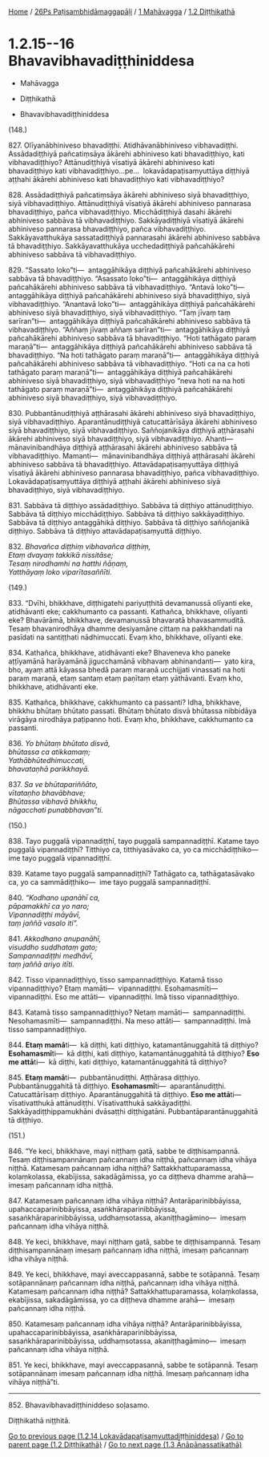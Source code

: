 
[Home](/) / [26Ps Paṭisambhidāmaggapāḷi](../../../26Ps.md) / [1 Mahāvagga](../../1.md) / [1.2 Diṭṭhikathā](../1.2.md)

# 1.2.15--16 Bhavavibhavadiṭṭhiniddesa

* Mahāvagga

* Diṭṭhikathā

* Bhavavibhavadiṭṭhiniddesa

(148.)

827\. Olīyanābhiniveso bhavadiṭṭhi. Atidhāvanābhiniveso vibhavadiṭṭhi. Assādadiṭṭhiyā pañcatiṃsāya ākārehi abhiniveso kati bhavadiṭṭhiyo, kati vibhavadiṭṭhiyo? Attānudiṭṭhiyā vīsatiyā ākārehi abhiniveso kati bhavadiṭṭhiyo kati vibhavadiṭṭhiyo…pe…  lokavādapaṭisaṃyuttāya diṭṭhiyā aṭṭhahi ākārehi abhiniveso kati bhavadiṭṭhiyo kati vibhavadiṭṭhiyo?

828\. Assādadiṭṭhiyā pañcatiṃsāya ākārehi abhiniveso siyā bhavadiṭṭhiyo, siyā vibhavadiṭṭhiyo. Attānudiṭṭhiyā vīsatiyā ākārehi abhiniveso pannarasa bhavadiṭṭhiyo, pañca vibhavadiṭṭhiyo. Micchādiṭṭhiyā dasahi ākārehi abhiniveso sabbāva tā vibhavadiṭṭhiyo. Sakkāyadiṭṭhiyā vīsatiyā ākārehi abhiniveso pannarasa bhavadiṭṭhiyo, pañca vibhavadiṭṭhiyo. Sakkāyavatthukāya sassatadiṭṭhiyā pannarasahi ākārehi abhiniveso sabbāva tā bhavadiṭṭhiyo. Sakkāyavatthukāya ucchedadiṭṭhiyā pañcahākārehi abhiniveso sabbāva tā vibhavadiṭṭhiyo.

829\. “Sassato loko”ti—  antaggāhikāya diṭṭhiyā pañcahākārehi abhiniveso sabbāva tā bhavadiṭṭhiyo. “Asassato loko”ti—  antaggāhikāya diṭṭhiyā pañcahākārehi abhiniveso sabbāva tā vibhavadiṭṭhiyo. “Antavā loko”ti—  antaggāhikāya diṭṭhiyā pañcahākārehi abhiniveso siyā bhavadiṭṭhiyo, siyā vibhavadiṭṭhiyo. “Anantavā loko”ti—  antaggāhikāya diṭṭhiyā pañcahākārehi abhiniveso siyā bhavadiṭṭhiyo, siyā vibhavadiṭṭhiyo. “Taṃ jīvaṃ taṃ sarīran”ti—  antaggāhikāya diṭṭhiyā pañcahākārehi abhiniveso sabbāva tā vibhavadiṭṭhiyo. “Aññaṃ jīvaṃ aññaṃ sarīran”ti—  antaggāhikāya diṭṭhiyā pañcahākārehi abhiniveso sabbāva tā bhavadiṭṭhiyo. “Hoti tathāgato paraṃ maraṇā”ti—  antaggāhikāya diṭṭhiyā pañcahākārehi abhiniveso sabbāva tā bhavadiṭṭhiyo. “Na hoti tathāgato paraṃ maraṇā”ti—  antaggāhikāya diṭṭhiyā pañcahākārehi abhiniveso sabbāva tā vibhavadiṭṭhiyo. “Hoti ca na ca hoti tathāgato paraṃ maraṇā”ti—  antaggāhikāya diṭṭhiyā pañcahākārehi abhiniveso siyā bhavadiṭṭhiyo, siyā vibhavadiṭṭhiyo “neva hoti na na hoti tathāgato paraṃ maraṇā”ti—  antaggāhikāya diṭṭhiyā pañcahākārehi abhiniveso siyā bhavadiṭṭhiyo, siyā vibhavadiṭṭhiyo.

830\. Pubbantānudiṭṭhiyā aṭṭhārasahi ākārehi abhiniveso siyā bhavadiṭṭhiyo, siyā vibhavadiṭṭhiyo. Aparantānudiṭṭhiyā catucattārīsāya ākārehi abhiniveso siyā bhavadiṭṭhiyo, siyā vibhavadiṭṭhiyo. Saññojanikāya diṭṭhiyā aṭṭhārasahi ākārehi abhiniveso siyā bhavadiṭṭhiyo, siyā vibhavadiṭṭhiyo. Ahanti—  mānavinibandhāya diṭṭhiyā aṭṭhārasahi ākārehi abhiniveso sabbāva tā vibhavadiṭṭhiyo. Mamanti—  mānavinibandhāya diṭṭhiyā aṭṭhārasahi ākārehi abhiniveso sabbāva tā bhavadiṭṭhiyo. Attavādapaṭisaṃyuttāya diṭṭhiyā vīsatiyā ākārehi abhiniveso pannarasa bhavadiṭṭhiyo, pañca vibhavadiṭṭhiyo. Lokavādapaṭisaṃyuttāya diṭṭhiyā aṭṭhahi ākārehi abhiniveso siyā bhavadiṭṭhiyo, siyā vibhavadiṭṭhiyo.

831\. Sabbāva tā diṭṭhiyo assādadiṭṭhiyo. Sabbāva tā diṭṭhiyo attānudiṭṭhiyo. Sabbāva tā diṭṭhiyo micchādiṭṭhiyo. Sabbāva tā diṭṭhiyo sakkāyadiṭṭhiyo. Sabbāva tā diṭṭhiyo antaggāhikā diṭṭhiyo. Sabbāva tā diṭṭhiyo saññojanikā diṭṭhiyo. Sabbāva tā diṭṭhiyo attavādapaṭisaṃyuttā diṭṭhiyo.

832\. _Bhavañca diṭṭhiṃ vibhavañca diṭṭhiṃ,_  
_Etaṃ dvayaṃ takkikā nissitāse;_  
_Tesaṃ nirodhamhi na hatthi ñāṇaṃ,_  
_Yatthāyaṃ loko viparītasaññīti._  


(149.)

833\. “Dvīhi, bhikkhave, diṭṭhigatehi pariyuṭṭhitā devamanussā olīyanti eke, atidhāvanti eke; cakkhumanto ca passanti. Kathañca, bhikkhave, olīyanti eke? Bhavārāmā, bhikkhave, devamanussā bhavaratā bhavasammuditā. Tesaṃ bhavanirodhāya dhamme desiyamāne cittaṃ na pakkhandati na pasīdati na santiṭṭhati nādhimuccati. Evaṃ kho, bhikkhave, olīyanti eke.

834\. Kathañca, bhikkhave, atidhāvanti eke? Bhaveneva kho paneke aṭṭīyamānā harāyamānā jigucchamānā vibhavaṃ abhinandanti—  yato kira, bho, ayaṃ attā kāyassa bhedā paraṃ maraṇā ucchijjati vinassati na hoti paraṃ maraṇā, etaṃ santaṃ etaṃ paṇītaṃ etaṃ yāthāvanti. Evaṃ kho, bhikkhave, atidhāvanti eke.

835\. Kathañca, bhikkhave, cakkhumanto ca passanti? Idha, bhikkhave, bhikkhu bhūtaṃ bhūtato passati. Bhūtaṃ bhūtato disvā bhūtassa nibbidāya virāgāya nirodhāya paṭipanno hoti. Evaṃ kho, bhikkhave, cakkhumanto ca passanti.

836\. _Yo bhūtaṃ bhūtato disvā,_  
_bhūtassa ca atikkamaṃ;_  
_Yathābhūtedhimuccati,_  
_bhavataṇhā parikkhayā._  


837\. _Sa ve bhūtapariññāto,_  
_vītataṇho bhavābhave;_  
_Bhūtassa vibhavā bhikkhu,_  
_nāgacchati punabbhavan”ti._  


(150.)

838\. Tayo puggalā vipannadiṭṭhī, tayo puggalā sampannadiṭṭhī. Katame tayo puggalā vipannadiṭṭhī? Titthiyo ca, titthiyasāvako ca, yo ca micchādiṭṭhiko—  ime tayo puggalā vipannadiṭṭhī.

839\. Katame tayo puggalā sampannadiṭṭhī? Tathāgato ca, tathāgatasāvako ca, yo ca sammādiṭṭhiko—  ime tayo puggalā sampannadiṭṭhī.

840\. _“Kodhano upanāhī ca,_  
_pāpamakkhī ca yo naro;_  
_Vipannadiṭṭhi māyāvī,_  
_taṃ jaññā vasalo iti”._  


841\. _Akkodhano anupanāhī,_  
_visuddho suddhataṃ gato;_  
_Sampannadiṭṭhi medhāvī,_  
_taṃ jaññā ariyo itīti._  


842\. Tisso vipannadiṭṭhiyo, tisso sampannadiṭṭhiyo. Katamā tisso vipannadiṭṭhiyo? Etaṃ mamāti—  vipannadiṭṭhi. Esohamasmīti—  vipannadiṭṭhi. Eso me attāti—  vipannadiṭṭhi. Imā tisso vipannadiṭṭhiyo.

843\. Katamā tisso sampannadiṭṭhiyo? Netaṃ mamāti—  sampannadiṭṭhi. Nesohamasmīti—  sampannadiṭṭhi. Na meso attāti—  sampannadiṭṭhi. Imā tisso sampannadiṭṭhiyo.

844\. **Etaṃ mamā**ti—  kā diṭṭhi, kati diṭṭhiyo, katamantānuggahitā tā diṭṭhiyo? **Esohamasmī**ti—  kā diṭṭhi, kati diṭṭhiyo, katamantānuggahitā tā diṭṭhiyo? **Eso me attā**ti—  kā diṭṭhi, kati diṭṭhiyo, katamantānuggahitā tā diṭṭhiyo?

845\. **Etaṃ mamā**ti—  pubbantānudiṭṭhi. Aṭṭhārasa diṭṭhiyo. Pubbantānuggahitā tā diṭṭhiyo. **Esohamasmī**ti—  aparantānudiṭṭhi. Catucattārīsaṃ diṭṭhiyo. Aparantānuggahitā tā diṭṭhiyo. **Eso me attā**ti—  vīsativatthukā attānudiṭṭhi. Vīsativatthukā sakkāyadiṭṭhi. Sakkāyadiṭṭhippamukhāni dvāsaṭṭhi diṭṭhigatāni. Pubbantāparantānuggahitā tā diṭṭhiyo.

(151.)

846\. “Ye keci, bhikkhave, mayi niṭṭhaṃ gatā, sabbe te diṭṭhisampannā. Tesaṃ diṭṭhisampannānaṃ pañcannaṃ idha niṭṭhā, pañcannaṃ idha vihāya niṭṭhā. Katamesaṃ pañcannaṃ idha niṭṭhā? Sattakkhattuparamassa, kolaṃkolassa, ekabījissa, sakadāgāmissa, yo ca diṭṭheva dhamme arahā—  imesaṃ pañcannaṃ idha niṭṭhā.

847\. Katamesaṃ pañcannaṃ idha vihāya niṭṭhā? Antarāparinibbāyissa, upahaccaparinibbāyissa, asaṅkhāraparinibbāyissa, sasaṅkhāraparinibbāyissa, uddhaṃsotassa, akaniṭṭhagāmino—  imesaṃ pañcannaṃ idha vihāya niṭṭhā.

848\. Ye keci, bhikkhave, mayi niṭṭhaṃ gatā, sabbe te diṭṭhisampannā. Tesaṃ diṭṭhisampannānaṃ imesaṃ pañcannaṃ idha niṭṭhā, imesaṃ pañcannaṃ idha vihāya niṭṭhā.

849\. Ye keci, bhikkhave, mayi aveccappasannā, sabbe te sotāpannā. Tesaṃ sotāpannānaṃ pañcannaṃ idha niṭṭhā, pañcannaṃ idha vihāya niṭṭhā. Katamesaṃ pañcannaṃ idha niṭṭhā? Sattakkhattuparamassa, kolaṃkolassa, ekabījissa, sakadāgāmissa, yo ca diṭṭheva dhamme arahā—  imesaṃ pañcannaṃ idha niṭṭhā.

850\. Katamesaṃ pañcannaṃ idha vihāya niṭṭhā? Antarāparinibbāyissa, upahaccaparinibbāyissa, asaṅkhāraparinibbāyissa, sasaṅkhāraparinibbāyissa, uddhaṃsotassa, akaniṭṭhagāmino—  imesaṃ pañcannaṃ idha vihāya niṭṭhā.

851\. Ye keci, bhikkhave, mayi aveccappasannā, sabbe te sotāpannā. Tesaṃ sotāpannānaṃ imesaṃ pañcannaṃ idha niṭṭhā. Imesaṃ pañcannaṃ idha vihāya niṭṭhā”ti.

---

852\. Bhavavibhavadiṭṭhiniddeso soḷasamo.

  
Diṭṭhikathā niṭṭhitā.



[Go to previous page (1.2.14 Lokavādapaṭisaṃyuttadiṭṭhiniddesa)](1.2.14.md) / [Go to parent page (1.2 Diṭṭhikathā)](../1.2.md) / [Go to next page (1.3 Ānāpānassatikathā)](../1.3.md)



